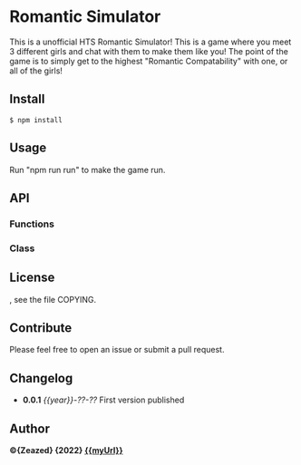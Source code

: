 # Romantic Simulator

This is a unofficial HTS Romantic Simulator! This is a game where you meet 3 different girls and chat with them to make them like you! The point of the game is to simply get to the highest "Romantic Compatability" with one, or all of the girls!

## Install


```
$ npm install 
```

## Usage

Run "npm run run" to make the game run.

## API



### Functions



### Class



## License

, see the file COPYING.

## Contribute

Please feel free to open an issue or submit a pull request.

## Changelog

 * **0.0.1** *{{year}}-??-??* First version published

## Author

**©{Zeazed} {2022} [{{myUrl}}]({{myUrl}})**
